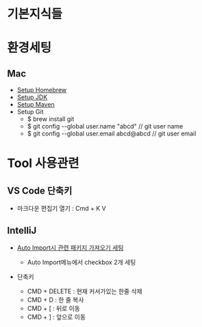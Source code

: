 기본지식들
=========


환경세팅
====
Mac
--
- [Setup Homebrew](https://whitepaek.tistory.com/3)
- [Setup JDK](https://velog.io/@jsoh/%EC%98%A4%EB%9D%BC%ED%81%B4-JDK%EB%A5%BC-%EC%82%AD%EC%A0%9C%ED%95%98%EA%B3%A0-OpenJDK-11-%EC%84%A4%EC%B9%98)
- [Setup Maven]()
- Setup Git
    - $ brew install git
    - $ git config --global user.name "abcd" // git user name
    - $ git config --global user.email abcd@abcd // git user email

Tool 사용관련
=====
VS Code 단축키
---
- 마크다운 편집기 열기 : Cmd + K V

IntelliJ
---
- [Auto Import시 관련 패키지 가져오기 세팅](https://hjjungdev.tistory.com/102)
    - Auto Import메뉴에서 checkbox 2개 세팅

- 단축키
    - CMD + DELETE : 현재 커서가있는 한줄 삭제
    - CMD + D : 한 줄 복사
    - CMD + [ : 뒤로 이동
    - CMD + ] : 앞으로 이동